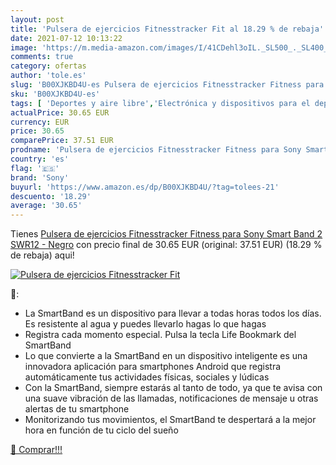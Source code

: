 ```yaml
---
layout: post
title: 'Pulsera de ejercicios Fitnesstracker Fit al 18.29 % de rebaja'
date: 2021-07-12 10:13:22
image: 'https://m.media-amazon.com/images/I/41CDehl3oIL._SL500_._SL400_.jpg'
comments: true
category: ofertas
author: 'tole.es'
slug: 'B00XJKBD4U-es Pulsera de ejercicios Fitnesstracker Fitness para Sony...'
sku: 'B00XJKBD4U-es'
tags: [ 'Deportes y aire libre','Electrónica y dispositivos para el deporte','Monitores de actividad','sony', ]
actualPrice: 30.65 EUR
currency: EUR
price: 30.65
comparePrice: 37.51 EUR
prodname: 'Pulsera de ejercicios Fitnesstracker Fitness para Sony Smart Band 2 SWR12 - Negro'
country: 'es'
flag: '🇪🇸'
brand: 'Sony'
buyurl: 'https://www.amazon.es/dp/B00XJKBD4U/?tag=tolees-21'
descuento: '18.29'
average: '30.65'
---
```


Tienes [Pulsera de ejercicios Fitnesstracker Fitness para Sony Smart Band 2 SWR12 - Negro](https://www.amazon.es/dp/B00XJKBD4U/?tag=tolees-21) con precio final de  30.65 EUR (original: 37.51 EUR) (18.29 %  de rebaja) aqui!

[![Pulsera de ejercicios Fitnesstracker Fit](https://m.media-amazon.com/images/I/41CDehl3oIL._SL500_._SL400_.jpg)](https://www.amazon.es/dp/B00XJKBD4U/?tag=tolees-21)

🔎:

- La SmartBand es un dispositivo para llevar a todas horas todos los días. Es resistente al agua y puedes llevarlo hagas lo que hagas
- Registra cada momento especial. Pulsa la tecla Life Bookmark del SmartBand
- Lo que convierte a la SmartBand en un dispositivo inteligente es una innovadora aplicación para smartphones Android que registra automáticamente tus actividades físicas, sociales y lúdicas
- Con la SmartBand, siempre estarás al tanto de todo, ya que te avisa con una suave vibración de las llamadas, notificaciones de mensaje u otras alertas de tu smartphone
- Monitorizando tus movimientos, el SmartBand te despertará a la mejor hora en función de tu ciclo del sueño

[🛒 Comprar!!!](https://www.amazon.es/dp/B00XJKBD4U/?tag=tolees-21)

